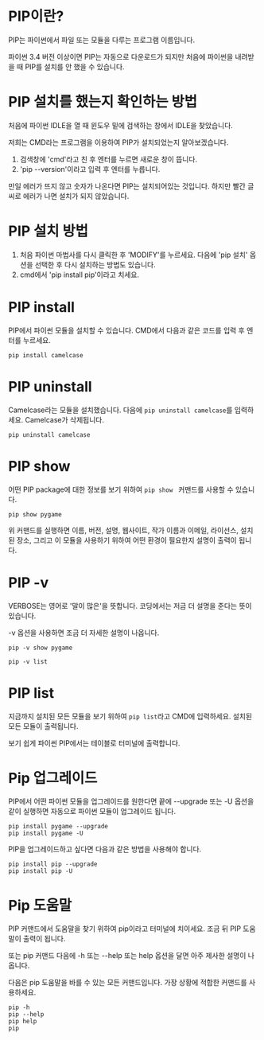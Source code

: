 # PIP이란?
PIP는 파이썬에서 파일 또는 모듈을 다루는 프로그램 이름입니다.

파이썬 3.4 버전 이상이면 PIP는 자동으로 다운로드가 되지만 처음에 파이썬을 내려받을 때 PIP를 설치를 안 했을 수 있습니다.

# PIP 설치를 했는지 확인하는 방법
처음에 파이썬 IDLE을 열 때 윈도우 밑에 검색하는 창에서 IDLE을 찾았습니다.

저희는 CMD라는 프로그램을 이용하여 PIP가 설치되었는지 알아보겠습니다.

1. 검색창에 'cmd'라고 친 후 엔터를 누르면 새로운 창이 뜹니다.
2. 'pip --version'이라고 입력 후 엔터를 누릅니다.

만일 에러가 뜨지 않고 숫자가 나온다면 PIP는 설치되어있는 것입니다.
하지만 빨간 글씨로 에러가 나면 설치가 되지 않았습니다.

# PIP 설치 방법
1. 처음 파이썬 마법사를 다시 클릭한 후 'MODIFY'를 누르세요. 다음에 'pip 설치' 옵션을 선택한 후 다시 설치하는 방법도 있습니다.
2. cmd에서 'pip install pip'이라고 치세요.

# PIP install
PIP에서 파이썬 모듈을 설치할 수 있습니다. CMD에서 다음과 같은 코드를 입력 후 엔터를 누르세요.

```
pip install camelcase
```

# PIP uninstall
Camelcase라는 모듈을 설치했습니다. 다음에 `pip uninstall camelcase`를 입력하세요. Camelcase가 삭제됩니다.

```
pip uninstall camelcase
```

# PIP show
어떤 PIP package에 대한 정보를 보기 위하여 `pip show ` 커맨드를 사용할 수 있습니다.

```
pip show pygame
```

위 커맨드를 실행하면 이름, 버전, 설명, 웹사이트, 작가 이름과 이메일, 라이선스, 설치된 장소, 그리고 이 모듈을 사용하기 위하여 어떤 환경이 필요한지 설명이 출력이 됩니다.

# PIP -v
VERBOSE는 영어로 '말이 많은'을 뜻합니다. 코딩에서는 저금 더 설명을 준다는 뜻이 있습니다.

-v 옵션을 사용하면 조금 더 자세한 설명이 나옵니다.

```
pip -v show pygame

pip -v list
```

# PIP list
지금까지 설치된 모든 모듈을 보기 위하여 `pip list`라고 CMD에 입력하세요. 설치된 모든 모듈이 출력됩니다.

보기 쉽게 파이썬 PIP에서는 테이블로 터미널에 출력합니다.

# Pip 업그레이드
PIP에서 어떤 파이썬 모듈을 업그레이드를 원한다면 끝에 --upgrade 또는 -U 옵션을 같이 실행하면 자동으로 파이썬 모듈이 업그레이드 됩니다.

```
pip install pygame --upgrade
pip install pygame -U
```

PIP을 업그레이드하고 싶다면 다음과 같은 방법을 사용해야 합니다.

```
pip install pip --upgrade
pip install pip -U
```

# Pip 도움말
PIP 커맨드에서 도움말을 찾기 위하여 pip이라고 터미널에 치이세요. 조금 뒤 PIP 도움말이 출력이 됩니다.

또는 pip 커맨드 다음에 -h 또는 --help 또는 help 옵션을 달면 아주 제사한 설명이 나옵니다.

다음은 pip 도움말을 바를 수 있는 모든 커맨드입니다. 가장 상황에 적합한 커맨드를 사용하세요.
```
pip -h
pip --help
pip help
pip
```
